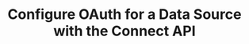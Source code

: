 ---
# -------------------------- #
#          PAGE INFO         #
# -------------------------- #

title: Configure OAuth for a Data Source with the Connect API
permalink: /developers/stitch-connect/guides/configure-oauth-for-a-source-with-stitch-connect
summary: "Configure OAuth for a data source using your own OAuth client credentials and the Connect API."

product-type: "connect"
content-type: "guide"
content-id: "configure-oauth-source"
topics: "sources, connect api"

key: "configure-oauth-source-connect-api"

layout: tutorial


# -------------------------- #
#      GUIDE PAGE INFO       #
# -------------------------- #

## This is used only on the /stitch-connect/guides page.
doc-type: "tutorial"
icon: lock
order: 4

description: "Configure OAuth for a data source using your own OAuth credentials and the Connect API."


# -------------------------- #
#   RELATED SIDEBAR LINKS    #
# -------------------------- #

related:
  - title: "Destination and source API availability"
    link: "{{ link.connect.guides.connection-reference | prepend: site.baseurl }}"

  - title: ""
    link: ""

  - title: "Connect API reference"
    link: "{{ link.connect.api | prepend: site.baseurl }}"

# -------------------------- #
#         GUIDE INTRO        #
# -------------------------- #

intro-sections:
  - content: |
      {% include misc/data-files.html %}

      {{ page.summary }} Configuring OAuth yourself is required only if you want to use your own OAuth client credentials. Otherwise, Stitch will use its own credentials to perform the OAuth handshake.



      
      - You can configure OAuth for any source with an `oauth` connection step
      - OAuth configuration can occur during any step in the source configuration process, including `fully_configured`

  - title: "doot"
    anchor: "doot"
    content: |
      doot


# -------------------------- #
#     GUIDE REQUIREMENTS     #
# -------------------------- #

requirements:
  - item: |
      **Access to Stitch Connect and valid Connect API credentials.** Connect access is a Stitch Enterprise feature. Refer to the [Connect API reference]({{ link.connect.api | flatify | prepend: site.baseurl }}#authentication) for more info on obtaining API credentials.

  - item: |
      **Access to a source with an `oauth` connection step**. This guide will use a [Facebook Ads SaaS source]({{ site.data.connect.api.section | flatify | prepend: site.baseurl | append: site.data.connect.data-structures.source-form-properties.section |  append: "-facebook-ads-object" }}) as an example, but any source type with an `oauth` connection step will work.

      To determine if a source has an `oauth` connection step, [retrieve its Report Card]({{ link.connect.api | prepend: site.baseurl | append: site.data.connect.core-objects.source-types.get.anchor | flatify }}).


# -------------------------- #
#       TUTORIAL STEPS       #
# -------------------------- #

steps:
  - title: "Create and configure the source"
    anchor: "configure-the-source"
    endpoint: "POST {{ site.data.connect.core-objects.sources.create.name | flatify }}"
    content: |
      {% assign api = site.data.connect.api %}
      {% assign right-bracket = "}" %}
      {% assign source-id = "122635" %}

      Create and configure a source. Refer to steps 1-3 of the [Create and configure a source using the Connect API guide]({{ link.connect.guides.create-configure-a-source | flatify | prepend: site.baseurl }}) for instructions.

      **Note**: OAuth properties may be provided in the same request that creates the source, or in a subsequent request to update the source, which is the approach this guide takes.

  - title: "Get the source's OAuth properties"
    anchor: "get-source-oauth-properties"
    content: |
      {% include developers/api-tutorial-step-table.html item=step item-list=step.substeps %}

    substeps:
      - title: "Get the source's report card"
        anchor: "get-source-report-card"
        endpoint: "GET {{ site.data.connect.core-objects.source-types.get.name | flatify }}"
        content: |
          {% assign example-url = site.data.connect.core-objects.source-types.get.name %}

          The OAuth properties that a source uses are found in the `oauth` step of the source’s report card. Like the `form` step, these properties will vary from source to source.

          To retrieve the source's OAuth properties, make a request to [{{ substep.endpoint | flatify }}]({{ link.connect.api | append: site.data.connect.core-objects.source-types.get.anchor | prepend: site.baseurl }}), replacing `{source_type}` with the type of the source:
          
          {% assign request-url = example-url | flatify | replace: "{source_type","platform.facebook" | remove: right-bracket | strip_newlines %}

          {% assign description = substep.endpoint %}

          {% include developers/api-request-examples.html code-description=description header=site.data.connect.request-headers.get.without-body request-url=request-url %}

          The response will be a [Report card object]({{ link.connect.api | append: site.data.connect.data-structures.report-cards.source.section | prepend: site.baseurl }}) corresponding to the `source_type`. Locate the OAuth connection step (`steps.oauth`) property object:

          {% capture code %}
          {
            "type": "platform.facebook",
            "current_step": 1,
            "current_step_type": "form",
            "steps": [
              {
                "type": "form",
                "properties": [
                  {
                    "name": "aggregate_level",
                    "is_required": false,
                    "is_credential": false,
                    "system_provided": false,
                    "property_type": "user_provided",
                    "json_schema": null,
                    "provided": false,
                    "tap_mutable": false
                  },
                  {
                    "name": "anchor_time",
                    "is_required": false,
                    "is_credential": false,
                    "system_provided": false,
                    "property_type": "user_provided",
                    "json_schema": {
                      "type": "string",
                      "format": "date-time"
                    },
                    "provided": false,
                    "tap_mutable": false
                  },
                  {
                    "name": "attribution_window",
                    "is_required": false,
                    "is_credential": false,
                    "system_provided": false,
                    "property_type": "user_provided",
                    "json_schema": null,
                    "provided": false,
                    "tap_mutable": false
                  },
                  {
                    "name": "cron_expression",
                    "is_required": false,
                    "is_credential": false,
                    "system_provided": false,
                    "property_type": "user_provided",
                    "json_schema": null,
                    "provided": false,
                    "tap_mutable": false
                  },
                  {
                    "name": "frequency_in_minutes",
                    "is_required": false,
                    "is_credential": false,
                    "system_provided": false,
                    "property_type": "user_provided",
                    "json_schema": {
                      "type": "string",
                      "pattern": "^1$|^30$|^60$|^360$|^720$|^1440$"
                    },
                    "provided": false,
                    "tap_mutable": false
                  },
                  {
                    "name": "image_version",
                    "is_required": true,
                    "is_credential": false,
                    "system_provided": true,
                    "property_type": "read_only",
                    "json_schema": null,
                    "provided": false,
                    "tap_mutable": false
                  },
                  {
                    "name": "include_deleted",
                    "is_required": false,
                    "is_credential": false,
                    "system_provided": false,
                    "property_type": "user_provided",
                    "json_schema": {
                      "type": "string",
                      "pattern": "^(true|false)$"
                    },
                    "provided": false,
                    "tap_mutable": false
                  },
                  {
                    "name": "insights_buffer_days",
                    "is_required": false,
                    "is_credential": false,
                    "system_provided": false,
                    "property_type": "user_provided",
                    "json_schema": null,
                    "provided": false,
                    "tap_mutable": false
                  },
                  {
                    "name": "start_date",
                    "is_required": true,
                    "is_credential": false,
                    "system_provided": false,
                    "property_type": "user_provided",
                    "json_schema": {
                      "type": "string",
                      "pattern": "^\\d{4}-\\d{2}-\\d{2}T00:00:00Z$"
                    },
                    "provided": false,
                    "tap_mutable": false
                  }
                ]
              },
              {
                "type": "oauth",      // OAuth connection step property
                "properties": [
                  {
                    "name": "access_token",
                    "is_required": true,
                    "is_credential": true,
                    "system_provided": true,
                    "property_type": "system_provided_by_default",
                    "json_schema": {
                      "type": "string"
                    },
                    "provided": false,
                    "tap_mutable": false
                  },
                  {
                    "name": "account_id",
                    "is_required": true,
                    "is_credential": false,
                    "system_provided": false,
                    "property_type": "user_provided",
                    "json_schema": {
                      "type": "string"
                    },
                    "provided": false,
                    "tap_mutable": false
                  }
                ]
              },
              {
                "type": "discover_schema",
                "properties": []
              },
              {
                "type": "field_selection",
                "properties": []
              },
              {
                "type": "fully_configured",
                "properties": []
              }
            ],
            "details": {
              "pricing_tier": "standard",
              "pipeline_state": "released",
              "default_start_date": "-1 year",
              "default_scheduling_interval": 30,
              "protocol": "platform.facebook",
              "access": true
            }
          }
          {% endcapture %}

          {% assign description = "Response for " | append: substep.endpoint %}

          {% include layout/code-snippet.html code-description=description language="json" code=code %}

          For `platform.facebook` sources, the properties required for OAuth are `access_token` and `account_id`.

      - title: "Understand OAuth property metadata"
        anchor: "understand-oauth-property-metadata"
        content: |
          Next, we'll touch on the properties an OAuth connection step property contains. You'll use this data to determine what information you need to provide to successfully configure OAuth for the source.

          For OAuth properties, we'll look at the following metadata:

          {% assign details-object = site.developer-files | where:"key","properties-object" | first %}
          {% assign details-attributes = details-object.object-attributes | sort_natural:"name" %}

          <table class="attribute-list table-hover">
          {% for attribute in details-attributes %}
          {% if attribute.oauth-description %}
          <tr>
          <td align="right" width="20%; fixed">
          <strong>{{ attribute.name }}</strong><br>
          {{ attribute.type | upcase }}
          </td>
          <td>
          {{ attribute.oauth-description | flatify | markdownify }}
          </td>
          </tr>
          {% endif %}
          {% endfor %}
          </table>

          If a property has an `is_required: true` value, it must be provided to successfully configure OAuth for the source.

          Additionally, consider the property's `property_type` value. To configure OAuth using your own OAuth client credentials, you'll need to provide values for properties where `property_type` is either `user_provided` or `system_provided_by_default`. If you don't provide a value for properties where `property_type: system_provided_by_default`, Stitch will use its own OAuth client credentials to perform the OAuth handshake. 

          Consider the OAuth properties for `platform.facebook`:

          {% capture code %}
          {
            "type": "oauth",
            "properties": [
              {
                "name": "access_token",
                "is_required": true,
                "is_credential": true,
                "system_provided": true,
                "property_type": "system_provided_by_default",
                "json_schema": {
                  "type": "string"
                },
                "provided": false,
                "tap_mutable": false
              },
              {
                "name": "account_id",
                "is_required": true,
                "is_credential": false,
                "system_provided": false,
                "property_type": "user_provided",
                "json_schema": {
                  "type": "string"
                },
                "provided": false,
                "tap_mutable": false
              }
            ]
          }
          {% endcapture %}

          {% include layout/code-snippet.html code-description="OAuth properties for platform.facebook" language="json" code=code %}

          As `access_token` and `account_id` both have an `is_required: true` value, we'll need to provide values to configure OAuth.

  - title: "Perform an OAuth handshake with the source"
    anchor: "perform-oauth-handshake-with-source"
    content: |
      Now that you know what information you need to provide to the Connect API to configure OAuth, you can perform an OAuth handshake with the source.

      How you do this is up to you, as implementing an OAuth flow is outside the scope of this guide. We recommend referring to the source's OAuth documentation, which is included in every source's [connection property reference]({{ link.connect.api | append: site.data.connect.data-structures.source-form-properties.section | prepend: site.baseurl }}) (if available), for help.

  - title: "Update the source with the OAuth properties"
    anchor: "update-source-with-oauth-properties"
    endpoint: "PUT {{ site.data.connect.core-objects.sources.update.name | flatify }}"
    content: |
      {% include note.html type="single-line" content="**Note**: OAuth properties may be provided in the same request that creates the source, or in a subsequent request to update the source, which is the approach this section uses." %}

      After the OAuth handshake is successfully performed, you can provide the Connect API with the required OAuth properties.

      Make a request to [{{ step.endpoint | flatify }}]({{ link.connect.api | append: site.data.connect.core-objects.sources.update.anchor | prepend: site.baseurl }}), replacing `{source_id}` with the ID of the source.

      The request body should contain a `properties` object with the required OAuth properties and their values:

      {% assign example-url = site.data.connect.core-objects.sources.update.name %}
      {% assign request-url = example-url | flatify | replace: "{source_id",source-id | remove: right-bracket | strip_newlines %}

      {% assign description = step.endpoint %}
      {% capture code %}'{
         "properties":{
            "access_token":"<FACEBOOK_ACCESS_TOKEN>",
            "account_id":"<FACEBOOK_ADS_ACCOUNT_ID>"
         }
      }'
      {% endcapture %}

      {% include developers/api-request-examples.html code-description=description header=site.data.connect.request-headers.put.with-body request-url=request-url code=code %}

      The response will be a [Source object]({{ link.connect.api | append: site.data.connect.core-objects.sources.object | flatify | prepend: site.baseurl }}). If provided, OAuth properties with an `is_credential: false` value will be included in the `properties` object. You can also check the OAuth property's `provided` value in the OAuth connection step (`steps.oauth`) property object:

      {% capture code %}
      {
        "properties": {
          "attribution_window": "7",
          "account_id": "<FACEBOOK_ADS_ACCOUNT_ID>",      // non-credential OAuth property
          "frequency_in_minutes": "60",
          "image_version": "1.latest",
          "start_date": "2018-01-01T00:00:00Z"
        },
        "updated_at": "2020-06-09T18:39:12Z",
        "schedule": null,
        "name": "facebook_ads",
        "type": "platform.facebook",
        "deleted_at": null,
        "system_paused_at": null,
        "stitch_client_id": 116078,
        "paused_at": null,
        "id": {{ source-id }},
        "display_name": "Facebook Ads",
        "created_at": "2020-06-09T18:37:49Z",
        "report_card": {
          "type": "platform.facebook",
          "current_step": 4,
          "current_step_type": "field_selection",
          "steps": [
            {
              "type": "form",
              "properties": [
                {
                  "name": "aggregate_level",
                  "is_required": false,
                  "is_credential": false,
                  "system_provided": false,
                  "property_type": "user_provided",
                  "json_schema": null,
                  "provided": false,
                  "tap_mutable": false
                },
                {
                  "name": "anchor_time",
                  "is_required": false,
                  "is_credential": false,
                  "system_provided": false,
                  "property_type": "user_provided",
                  "json_schema": {
                    "type": "string",
                    "format": "date-time"
                  },
                  "provided": false,
                  "tap_mutable": false
                },
                {
                  "name": "attribution_window",
                  "is_required": false,
                  "is_credential": false,
                  "system_provided": false,
                  "property_type": "user_provided",
                  "json_schema": null,
                  "provided": true,
                  "tap_mutable": false
                },
                {
                  "name": "cron_expression",
                  "is_required": false,
                  "is_credential": false,
                  "system_provided": false,
                  "property_type": "user_provided",
                  "json_schema": null,
                  "provided": false,
                  "tap_mutable": false
                },
                {
                  "name": "frequency_in_minutes",
                  "is_required": false,
                  "is_credential": false,
                  "system_provided": false,
                  "property_type": "user_provided",
                  "json_schema": {
                    "type": "string",
                    "pattern": "^1$|^30$|^60$|^360$|^720$|^1440$"
                  },
                  "provided": true,
                  "tap_mutable": false
                },
                {
                  "name": "image_version",
                  "is_required": true,
                  "is_credential": false,
                  "system_provided": true,
                  "property_type": "read_only",
                  "json_schema": null,
                  "provided": true,
                  "tap_mutable": false
                },
                {
                  "name": "include_deleted",
                  "is_required": false,
                  "is_credential": false,
                  "system_provided": false,
                  "property_type": "user_provided",
                  "json_schema": {
                    "type": "string",
                    "pattern": "^(true|false)$"
                  },
                  "provided": false,
                  "tap_mutable": false
                },
                {
                  "name": "insights_buffer_days",
                  "is_required": false,
                  "is_credential": false,
                  "system_provided": false,
                  "property_type": "user_provided",
                  "json_schema": null,
                  "provided": false,
                  "tap_mutable": false
                },
                {
                  "name": "start_date",
                  "is_required": true,
                  "is_credential": false,
                  "system_provided": false,
                  "property_type": "user_provided",
                  "json_schema": {
                    "type": "string",
                    "pattern": "^\\d{4}-\\d{2}-\\d{2}T00:00:00Z$"
                  },
                  "provided": true,
                  "tap_mutable": false
                }
              ]
            },
            {
              "type": "oauth",
              "properties": [
                {
                  "name": "access_token",
                  "is_required": true,
                  "is_credential": true,
                  "system_provided": true,
                  "property_type": "system_provided_by_default",
                  "json_schema": {
                    "type": "string"
                  },
                  "provided": true,           // property has been provided
                  "tap_mutable": false
                },
                {
                  "name": "account_id",
                  "is_required": true,
                  "is_credential": false,
                  "system_provided": false,
                  "property_type": "user_provided",
                  "json_schema": {
                    "type": "string"
                  },
                  "provided": true,           // property has been provided
                  "tap_mutable": false
                }
              ]
            },
            {
              "type": "discover_schema",
              "properties": []
            },
            {
              "type": "field_selection",
              "properties": []
            },
            {
              "type": "fully_configured",
              "properties": []
            }
          ]
        }
      }
      {% endcapture %}

      {% assign description = "Response for " | append: step.endpoint %}

      {% include layout/code-snippet.html code-description=description language="json" code=code %}

      If all form and OAuth connection properties have been provided, the source will advance to the next step in the configuration process. This will typically be `field_selection` or `fully_configured`.
      

# -------------------------- #
#        NEXT STEPS          #
# -------------------------- #

next-steps: |
  Congratulations on configuring OAuth for a source!
  
---
